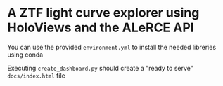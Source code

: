 # A ZTF light curve explorer using HoloViews and the ALeRCE API

You can use the provided `environment.yml` to install the needed libreries using conda

Executing `create_dashboard.py` should create a "ready to serve" `docs/index.html` file 
